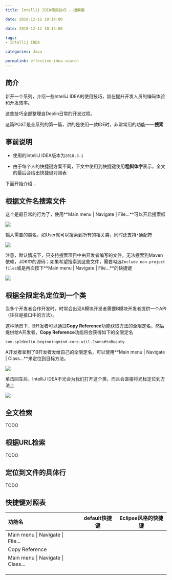 ```yaml
---
title: Intellij IDEA使用技巧 - 搜索篇

date: 2018-12-12 10:14:00

date: 2018-12-12 10:14:00

tags:
- Intellij IDEA

categories: Java

permalink: effective-idea-search
---
```






## 简介

新开一个系列，介绍一些IntelliJ IDEA的使用技巧，旨在提升开发人员的编码体验和开发效率。

这些技巧全部整理自Deolin日常的开发过程。



这篇POST是全系列的第一篇，讲的是使用一款IDE时，非常常用的功能——**搜索**



## 事前说明

- 使用的IntelliJ IDEA版本为`2018.3.1`

- 由于每个人的快捷键方案不同，下文中使用到快捷键使用**粗斜体字**表示，全文的最后会给出快捷键对照表

下面开始介绍...



## 根据文件名搜索文件

这个是最日常的行为了，使用**Main menu | Navigate | File...**可以开启搜索框

![](/images/effective-idea-search-01.png)



输入需要的类名，如User就可以搜索到所有的相关类，同时还支持`*`通配符

![](/images/effective-idea-search-02.png)



注意，默认情况下，只支持搜索项目中由开发者编写的文件，无法搜索到Maven依赖，JDK中的源码；如果希望搜索到这些文件，需要勾选`Include non-project files`或是再次按下**Main menu | Navigate | File...**的快捷键

![](/images/effective-idea-search-03.png)



## 根据全限定名定位到一个类

当多个开发者合作开发时，时常会出现A模块开发者需要B模块开发者提供一个API（往往是接口中的方法）。



这种场景下，B开发者可以通过**Copy Reference**功能获取方法的全限定名，然后提供给A开发者，**Copy Reference**功能将会获得如下的全限定名

~~~
com.spldeolin.beginningmind.core.util.Jsons#toBeauty
~~~



A开发者拿到了B开发者发给自己的全限定名，可以使用**Main menu | Navigate | Class...**来定位到目标方法。

![](/images/effective-idea-search-04.png)



单击回车后，IntelliJ IDEA不光会为我们打开这个类，而且会直接将光标定位到方法上

![](/images/effective-idea-search-05.png)



## 全文检索

TODO



## 根据URL检索

TODO



## 定位到文件的具体行

TODO



## 快捷键对照表

|功能名|default快捷键|Eclipse风格的快捷键|
|:---|:---:|:---:|
|Main menu \| Navigate \| File...|||
| Copy Reference                    |               |                     |
| Main menu \| Navigate \| Class... |               |                     |
|                                   |               |                     |
|                                   |               |                     |
|                                   |               |                     |